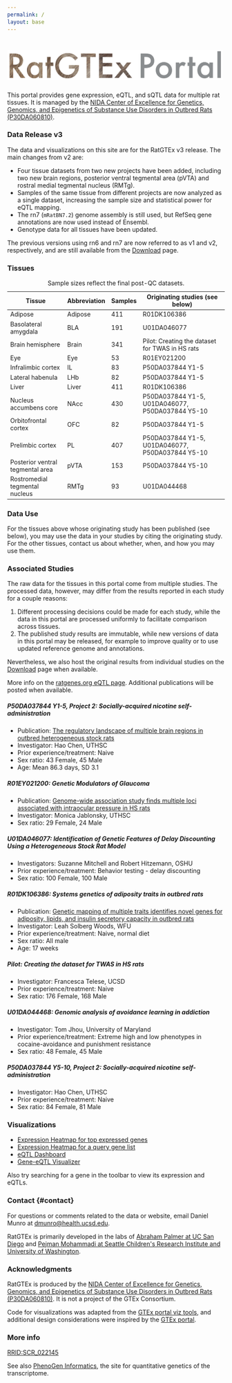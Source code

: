 ```yaml
---
permalink: /
layout: base
---
```


<h1 class="text-center mt-4">
    <img src="/assets/images/RatGTExPortal.png" class="img-fluid" width="500px" alt="RatGTEx Portal">
</h1>

This portal provides gene expression, eQTL, and sQTL data for multiple rat tissues. It is managed by the [NIDA Center of Excellence for Genetics, Genomics, and Epigenetics of Substance Use Disorders in Outbred Rats (P30DA060810)](https://ratgenes.org).

### Data Release v3

The data and visualizations on this site are for the RatGTEx v3 release. The main changes from v2 are:

- Four tissue datasets from two new projects have been added, including two new brain regions, posterior ventral tegmental area (pVTA) and rostral medial tegmental nucleus (RMTg).
- Samples of the same tissue from different projects are now analyzed as a single dataset, increasing the sample size and statistical power for eQTL mapping.
- The rn7 (`mRatBN7.2`) genome assembly is still used, but RefSeq gene annotations are now used instead of Ensembl.
- Genotype data for all tissues have been updated.

The previous versions using rn6 and rn7 are now referred to as v1 and v2, respectively, and are still available from the [Download](/download/) page.

### Tissues

<table class="table table-sm w-auto">
    <caption>Sample sizes reflect the final post-QC datasets.</caption>
    <thead>
        <tr><th>Tissue</th><th>Abbreviation</th><th>Samples</th><th>Originating studies (see below)</th></tr>
    </thead>
    <tbody>
        <tr><td>Adipose</td><td>Adipose</td><td>411</td><td>R01DK106386</td></tr>
        <tr><td>Basolateral amygdala</td><td>BLA</td><td>191</td><td>U01DA046077</td></tr>
        <tr><td>Brain hemisphere</td><td>Brain</td><td>341</td><td>Pilot: Creating the dataset for TWAS in HS rats</td></tr>
        <tr><td>Eye</td><td>Eye</td><td>53</td><td>R01EY021200</td></tr>
        <tr><td>Infralimbic cortex</td><td>IL</td><td>83</td><td>P50DA037844 Y1-5</td></tr>
        <tr><td>Lateral habenula</td><td>LHb</td><td>82</td><td>P50DA037844 Y1-5</td></tr>
        <tr><td>Liver</td><td>Liver</td><td>411</td><td>R01DK106386</td></tr>
        <tr><td>Nucleus accumbens core</td><td>NAcc</td><td>430</td><td>P50DA037844 Y1-5, U01DA046077, P50DA037844 Y5-10</td></tr>
        <tr><td>Orbitofrontal cortex</td><td>OFC</td><td>82</td><td>P50DA037844 Y1-5</td></tr>
        <tr><td>Prelimbic cortex</td><td>PL</td><td>407</td><td>P50DA037844 Y1-5, U01DA046077, P50DA037844 Y5-10</td></tr>
        <tr><td>Posterior ventral tegmental area</td><td>pVTA</td><td>153</td><td>P50DA037844 Y5-10</td></tr>
        <tr><td>Rostromedial tegmental nucleus</td><td>RMTg</td><td>93</td><td>U01DA044468</td></tr>
    </tbody>
</table>

### Data Use

For the tissues above whose originating study has been published (see below), you may use the data in your studies by citing the originating study. For the other tissues, contact us about whether, when, and how you may use them.

### Associated Studies

The raw data for the tissues in this portal come from multiple studies. The processed data, however, may differ from the results reported in each study for a couple reasons:

1. Different processing decisions could be made for each study, while the data in this portal are processed uniformly to facilitate comparison across tissues.
2. The published study results are immutable, while new versions of data in this portal may be released, for example to improve quality or to use updated reference genome and annotations.

Nevertheless, we also host the original results from individual studies on the [Download](/download/#studies) page when available.

More info on the [ratgenes.org eQTL page](https://ratgenes.org/research-projects/eqtl/). Additional publications will be posted when available.

##### P50DA037844 Y1-5, Project 2: Socially-acquired nicotine self-administration

- Publication: [The regulatory landscape of multiple brain regions in outbred heterogeneous stock rats](https://academic.oup.com/nar/article/50/19/10882/6764417)
- Investigator: Hao Chen, UTHSC
- Prior experience/treatment: Naive
- Sex ratio: 43 Female, 45 Male
- Age: Mean 86.3 days, SD 3.1

##### R01EY021200: Genetic Modulators of Glaucoma

- Publication: [Genome-wide association study finds multiple loci associated with intraocular pressure in HS rats](https://doi.org/10.3389/fgene.2022.1029058)
- Investigator: Monica Jablonsky, UTHSC
- Sex ratio: 29 Female, 24 Male

##### U01DA046077: Identification of Genetic Features of Delay Discounting Using a Heterogeneous Stock Rat Model

- Investigators: Suzanne Mitchell and Robert Hitzemann, OSHU
- Prior experience/treatment: Behavior testing - delay discounting
- Sex ratio: 100 Female, 100 Male

##### R01DK106386: Systems genetics of adiposity traits in outbred rats

- Publication: [Genetic mapping of multiple traits identifies novel genes for adiposity, lipids, and insulin secretory capacity in outbred rats](https://diabetesjournals.org/diabetes/article-abstract/72/1/135/147723/Genetic-Mapping-of-Multiple-Traits-Identifies)
- Investigator: Leah Solberg Woods, WFU
- Prior experience/treatment: Naive, normal diet
- Sex ratio: All male
- Age: 17 weeks

##### Pilot: Creating the dataset for TWAS in HS rats

- Investigator: Francesca Telese, UCSD
- Prior experience/treatment: Naive  
- Sex ratio: 176 Female, 168 Male

##### U01DA044468: Genomic analysis of avoidance learning in addiction

- Investigator: Tom Jhou, University of Maryland
- Prior experience/treatment: Extreme high and low phenotypes in cocaine-avoidance and punishment resistance
- Sex ratio: 48 Female, 45 Male

##### P50DA037844 Y5-10, Project 2: Socially-acquired nicotine self-administration

- Investigator: Hao Chen, UTHSC
- Prior experience/treatment: Naive
- Sex ratio: 84 Female, 81 Male

### Visualizations

- [Expression Heatmap for top expressed genes](/top-expressed/)
- [Expression Heatmap for a query gene list](/query-gene-expression/)
- [eQTL Dashboard](/eqtl-dashboard/)
- [Gene-eQTL Visualizer](/gene-eqtl-visualizer/)

Also try searching for a gene in the toolbar to view its expression and eQTLs.

### Contact {#contact}

For questions or comments related to the data or website, email Daniel Munro at [dmunro@health.ucsd.edu](mailto:dmunro@health.ucsd.edu).

RatGTEx is primarily developed in the labs of [Abraham Palmer at UC San Diego](https://palmerlab.org/) and [Pejman Mohammadi at Seattle Children's Research Institute and University of Washington](https://pejlab.org/).

### Acknowledgments

RatGTEx is produced by the [NIDA Center of Excellence for Genetics, Genomics, and Epigenetics of Substance Use Disorders in Outbred Rats (P30DA060810)](https://ratgenes.org). It is not a project of the GTEx Consortium.

Code for visualizations was adapted from the [GTEx portal viz tools](https://github.com/broadinstitute/gtex-viz), and additional design considerations were inspired by the [GTEx portal](https://gtexportal.org/).

### More info

[RRID:SCR_022145](https://scicrunch.org/resources/data/record/nlx_144509-1/SCR_022145/resolver)

See also [PhenoGen Informatics](https://phenogen.org/index.jsp), the site for quantitative genetics of the transcriptome.
